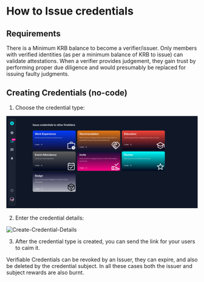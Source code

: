 # How to Issue credentials

## Requirements

There is a Minimum KRB balance to become a verifier/issuer. Only members with verified identities (as per a minimum balance of KRB to issue) can validate attestations. When a verifier provides judgement, they gain trust by performing proper due diligence and would presumably be replaced for issuing faulty judgments.

## Creating Credentials (no-code)

1. Choose the credential type:

![Create-Credentials](/guides/krebit-create-credentials.png ":size=800")

2. Enter the credential details:

![Create-Credential-Details](/guides/krebit-create-poa.png":size=800")

3. After the credential type is created, you can send the link for your users to caim it.

Verifiable Credentials can be revoked by an Issuer, they can expire, and also be deleted by the credential subject. In all these cases both the issuer and subject rewards are also burnt.
